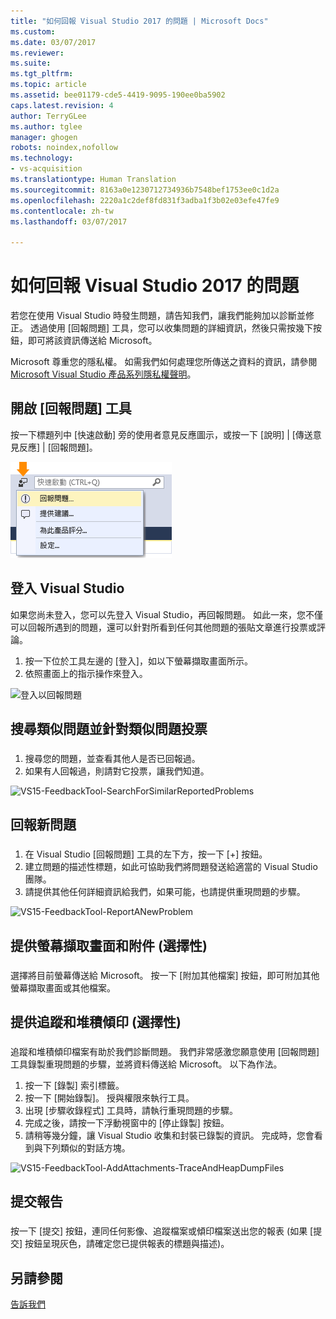 ```yaml
---
title: "如何回報 Visual Studio 2017 的問題 | Microsoft Docs"
ms.custom: 
ms.date: 03/07/2017
ms.reviewer: 
ms.suite: 
ms.tgt_pltfrm: 
ms.topic: article
ms.assetid: bee01179-cde5-4419-9095-190ee0ba5902
caps.latest.revision: 4
author: TerryGLee
ms.author: tglee
manager: ghogen
robots: noindex,nofollow
ms.technology:
- vs-acquisition
ms.translationtype: Human Translation
ms.sourcegitcommit: 8163a0e1230712734936b7548bef1753ee0c1d2a
ms.openlocfilehash: 2220a1c2def8fd831f3adba1f3b02e03efe47fe9
ms.contentlocale: zh-tw
ms.lasthandoff: 03/07/2017

---
```

# <a name="how-to-report-a-problem-with-visual-studio-2017"></a>如何回報 Visual Studio 2017 的問題
若您在使用 Visual Studio 時發生問題，請告知我們，讓我們能夠加以診斷並修正。  透過使用 [回報問題] 工具，您可以收集問題的詳細資訊，然後只需按幾下按鈕，即可將該資訊傳送給 Microsoft。  

 Microsoft 尊重您的隱私權。 如需我們如何處理您所傳送之資料的資訊，請參閱 [Microsoft Visual Studio 產品系列隱私權聲明](https://www.visualstudio.com/en-us/dn948229)。  

## <a name="open-the-report-a-problem-tool"></a>開啟 [回報問題] 工具  
 按一下標題列中 [快速啟動] 旁的使用者意見反應圖示，或按一下 [說明] &#124; [傳送意見反應] &#124; [回報問題]。  

 ![[回報問題] 功能表項目](../ide/media/report-a-problem-menu-item.png "[回報問題] 功能表項目")  

## <a name="sign-in-to-visual-studio"></a>登入 Visual Studio
 如果您尚未登入，您可以先登入 Visual Studio，再回報問題。 如此一來，您不僅可以回報所遇到的問題，還可以針對所看到任何其他問題的張貼文章進行投票或評論。

  1. 按一下位於工具左邊的 [登入]，如以下螢幕擷取畫面所示。
  2. 依照畫面上的指示操作來登入。

  ![登入以回報問題](../ide/media/vs2017-report-a-problem-sign-in.png "登入以回報問題")


## <a name="search-and-vote-for-similar-problems"></a>搜尋類似問題並針對類似問題投票  
###  <a name="search_and_vote"></a>  

1.  搜尋您的問題，並查看其他人是否已回報過。
2.  如果有人回報過，則請對它投票，讓我們知道。  

  ![VS15-FeedbackTool-SearchForSimilarReportedProblems](../ide/media/vs2017-report-a-problem-search-and-vote.png "搜尋類似問題並針對類似問題投票")


## <a name="report-a-new-problem"></a>回報新問題
###  <a name="report_new_problem"></a>
1.  在 Visual Studio [回報問題] 工具的左下方，按一下 [+] 按鈕。  
2.  建立問題的描述性標題，如此可協助我們將問題發送給適當的 Visual Studio 團隊。  
3.  請提供其他任何詳細資訊給我們，如果可能，也請提供重現問題的步驟。  

  ![VS15-FeedbackTool-ReportANewProblem](../ide/media/feedbacktool-reportanewproblem.jpg "回報新問題")

## <a name="provide-a-screenshot-and-attachments-optional"></a>提供螢幕擷取畫面和附件 (選擇性)
###  <a name="provide_screenshots"></a>
 選擇將目前螢幕傳送給 Microsoft。 按一下 [附加其他檔案] 按鈕，即可附加其他螢幕擷取畫面或其他檔案。  

## <a name="provide-a-trace-and-heap-dump-optional"></a>提供追蹤和堆積傾印 (選擇性)  
###  <a name="provide_a_trace_and_heap_dump"></a>  

追蹤和堆積傾印檔案有助於我們診斷問題。   我們非常感激您願意使用 [回報問題] 工具錄製重現問題的步驟，並將資料傳送給 Microsoft。  以下為作法。

1.  按一下 [錄製] 索引標籤。
2.  按一下 [開始錄製]。 授與權限來執行工具。
3.  出現 [步驟收錄程式] 工具時，請執行重現問題的步驟。
4.  完成之後，請按一下浮動視窗中的 [停止錄製] 按鈕。
5.  請稍等幾分鐘，讓 Visual Studio 收集和封裝已錄製的資訊。  完成時，您會看到與下列類似的對話方塊。   

  ![VS15-FeedbackTool-AddAttachments-TraceAndHeapDumpFiles](../ide/media/feedbacktool-addattachments-traceandheapdumpfiles.jpg "提供追蹤和堆積傾印檔案")


## <a name="submit-the-report"></a>提交報告  
###  <a name="submit_the_report"></a>  
 按一下 [提交] 按鈕，連同任何影像、追蹤檔案或傾印檔案送出您的報表 (如果 [提交] 按鈕呈現灰色，請確定您已提供報表的標題與描述)。  

## <a name="see-also"></a>另請參閱  
 [告訴我們](../ide/talk-to-us.md)

